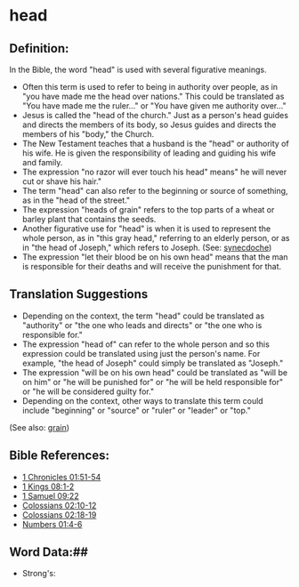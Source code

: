 # head #

## Definition: ##

In the Bible, the word "head" is used with several figurative meanings.

* Often this term is used to refer to being in authority over people, as in "you have made me the head over nations." This could be translated as "You have made me the ruler…" or "You have given me authority over…"
* Jesus is called the "head of the church." Just as a person's head guides and directs the members of its body, so Jesus guides and directs the members of his "body," the Church.
* The New Testament teaches that a husband is the "head" or authority of his wife. He is given the responsibility of leading and guiding his wife and family.
* The expression "no razor will ever touch his head" means" he will never cut or shave his hair."
* The term "head" can also refer to the beginning or source of something, as in the "head of the street."
* The expression "heads of grain" refers to the top parts of a wheat or barley plant that contains the seeds.
* Another figurative use for "head" is when it is used to represent the whole person, as in "this gray head," referring to an elderly person, or as in "the head of Joseph," which refers to Joseph. (See: [synecdoche](rc://en/ta/man/translate/figs-synecdoche))
* The expression "let their blood be on his own head" means that the man is responsible for their deaths and will receive the punishment for that.

## Translation Suggestions ##

* Depending on the context, the term "head" could be translated as "authority" or "the one who leads and directs" or "the one who is responsible for."
* The expression "head of" can refer to the whole person and so this expression could be translated using just the person's name. For example, "the head of Joseph" could simply be translated as "Joseph."
* The expression "will be on his own head" could be translated as "will be on him" or "he will be punished for" or "he will be held responsible for" or "he will be considered guilty for."
* Depending on the context, other ways to translate this term could include "beginning" or "source" or "ruler" or "leader" or "top."

(See also: [grain](../other/grain.md))

## Bible References: ##

* [1 Chronicles 01:51-54](rc://en/tn/help/1ch/01/51)
* [1 Kings 08:1-2](rc://en/tn/help/1ki/08/01)
* [1 Samuel 09:22](rc://en/tn/help/1sa/09/22)
* [Colossians 02:10-12](rc://en/tn/help/col/02/10)
* [Colossians 02:18-19](rc://en/tn/help/col/02/18)
* [Numbers 01:4-6](rc://en/tn/help/num/01/04)

## Word Data:##

* Strong's: 

